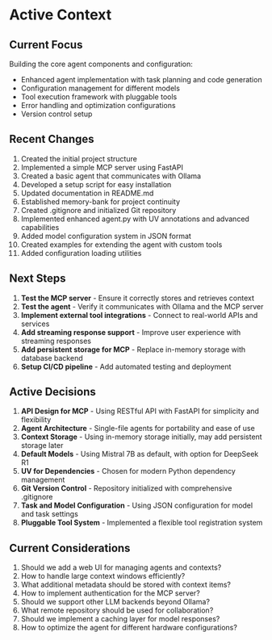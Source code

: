 # Active Context

## Current Focus

Building the core agent components and configuration:
- Enhanced agent implementation with task planning and code generation
- Configuration management for different models
- Tool execution framework with pluggable tools
- Error handling and optimization configurations
- Version control setup

## Recent Changes

1. Created the initial project structure
2. Implemented a simple MCP server using FastAPI
3. Created a basic agent that communicates with Ollama
4. Developed a setup script for easy installation
5. Updated documentation in README.md
6. Established memory-bank for project continuity
7. Created .gitignore and initialized Git repository
8. Implemented enhanced agent.py with UV annotations and advanced capabilities
9. Added model configuration system in JSON format
10. Created examples for extending the agent with custom tools
11. Added configuration loading utilities

## Next Steps

1. **Test the MCP server** - Ensure it correctly stores and retrieves context
2. **Test the agent** - Verify it communicates with Ollama and the MCP server
3. **Implement external tool integrations** - Connect to real-world APIs and services
4. **Add streaming response support** - Improve user experience with streaming responses
5. **Add persistent storage for MCP** - Replace in-memory storage with database backend
6. **Setup CI/CD pipeline** - Add automated testing and deployment

## Active Decisions

1. **API Design for MCP** - Using RESTful API with FastAPI for simplicity and flexibility
2. **Agent Architecture** - Single-file agents for portability and ease of use
3. **Context Storage** - Using in-memory storage initially, may add persistent storage later
4. **Default Models** - Using Mistral 7B as default, with option for DeepSeek R1
5. **UV for Dependencies** - Chosen for modern Python dependency management
6. **Git Version Control** - Repository initialized with comprehensive .gitignore
7. **Task and Model Configuration** - Using JSON configuration for model and task settings
8. **Pluggable Tool System** - Implemented a flexible tool registration system

## Current Considerations

1. Should we add a web UI for managing agents and contexts?
2. How to handle large context windows efficiently?
3. What additional metadata should be stored with context items?
4. How to implement authentication for the MCP server?
5. Should we support other LLM backends beyond Ollama?
6. What remote repository should be used for collaboration?
7. Should we implement a caching layer for model responses?
8. How to optimize the agent for different hardware configurations? 